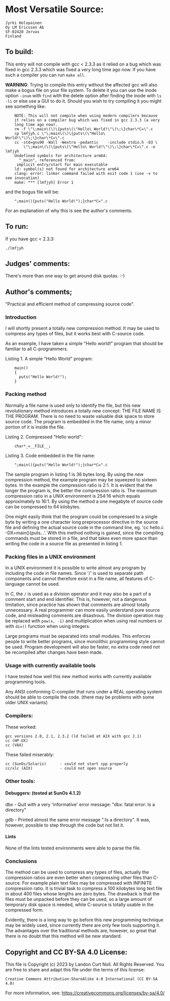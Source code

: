 # Most Versatile Source:

	Jyrki Holopainen
	Oy LM Ericsson Ab
	SF-02420 Jorvas
	Finland

## To build:

This entry will not compile with gcc < 2.3.3 as it relied on a bug which was
fixed in gcc 2.3.3 which was fixed a very long time ago now. If you have such a
compiler you can run `make all`.

**WARNING**: Trying to compile this entry without the affected gcc will also
make a bogus file on your file system.  To delete it you can use the inode
option `-inum` with `find` with the delete option after finding the inode with
`ls -li` or else use a GUI to do it.  Should you wish to try compiling it you
might see something like:

	    NOTE: This will not compile when using modern compilers because
	    it relies on a compiler bug which was fixed in gcc 2.3.3 (a very
	    long time ago now).
	    rm -f \"\;main\(\)\{puts\(\"Hello\ World!\"\)\;\}char\*C=\".c
	    cp lmfjyh.c \"\;main\(\)\{puts\(\"Hello\ World!\"\)\;\}char\*C=\".c
	    cc -std=gnu90 -Wall -Wextra -pedantic    -include stdio.h -O3 \
			\"\;main\(\)\{puts\(\"Hello\ World!\"\)\;\}char\*C=\".c -o lmfjyh
	    Undefined symbols for architecture arm64:
	      "_main", referenced from:
		 implicit entry/start for main executable
	    ld: symbol(s) not found for architecture arm64
	    clang: error: linker command failed with exit code 1 (use -v to see invocation)
	    make: *** [lmfjyh] Error 1

and the bogus file will be:

	    ";main(){puts("Hello World!");}char*C=".c

For an explanation of why this is see the author's comments.

## To run:

If you have gcc < 2.3.3:

	./lmfjyh

## Judges' comments:
    
There's more than one way to get around disk quotas. :-)


## Author's comments;

"Practical and efficient method of compressing source code".

### Introduction

I will shortly present a totally new compression method.
It may be used to compress any types of files, but it works
best with C-source code.

As an example, I have taken a simple "Hello world!" program
that should be familiar to all C-programmers.

Listing 1. A simple "Hello World" program:


	    main()
	    {
	      puts("Hello World!");
	    }


### Packing method

Normally a file name is used only to identify the file, 
but this new revolutionary method introduces a totally new concept: 
THE FILE NAME IS THE PROGRAM. There is no need to waste
valuable disk space to store source code. The program is
embedded in the file name, only a minor portion of it
is inside the file.

Listing 2. Compressed "Hello world":

	
	    char*_=__FILE__;


Listing 3. Code embedded in the file name:


	    ";main(){puts("Hello World!");}char*C=".c


The sample program in listing 1 is 36 bytes long. By using the new
compression method, the example program may be squeezed to sixteen
bytes. In the example the compression ratio is 2:1. It is evident
that the longer the program is, the better the compression ratio
is. The maximum compression ratio in a UNIX environment is 254:16
which equals approximately to 16:1.  By using the method a one
megabyte of source code can be compressed to 64 kilobytes.

One might easily think that the program could be compressed to a
single byte by writing a one character long preprocessor directive
in the source file and defining the actual source code in the
command line, eg. 'cc hello.c -DX=main(){puts...'.  With this
method nothing is gained, since the compiling commands must be
stored in a file, and that takes even more space than writing the
code in a source file as presented in listing 1.


### Packing files in a UNIX environment

In a UNIX environment it is possible to write almost any program by
including the code in file names. Since '/' is used to separate
path components and cannot therefore exist in a file name, all
features of C-language cannot be used.

In C, the `/` is used as a division operator and it may also be a
part of a comment start and end identifier. This is, however, not a
dangerous limitation, since practice has shown that comments are
almost totally unnecessary. A real programmer can more easily
understand pure source code, and misleading comments are
disastrous. The division operation may be replaced with `pow(x, -1)`
and multiplication when using real numbers or with `div()` function
when using integers.

Large programs must be separated into small modules. This enforces
people to write better programs, since monolithic programming style
cannot be used. Program development will also be faster, no extra
code need not be recompiled after changes have been made.


### Usage with currently available tools

I have tested how well this new method works with currently
available programming tools.

Any ANSI conforming C-compiler that runs under a REAL operating
system should be able to compile the code.  (there may be problems
with some older UNIX variants)

### Compilers:

These worked:

    gcc versions 2.0, 2.1, 2.3.2 (ld failed at AIX with gcc 2.1)
    cc (HP-UX)
    cc (VAX)

These failed miserably:

    cc (SunOs/Solaris)      - could not start cpp properly
    cc/xlc (AIX)            - could not open source

### Other tools:

#### Debuggers: (tested at SunOs 4.1.2)

dbx     - Quit with a very 'informative' error message:
	"dbx: fatal error: Is a directory"

gdb     - Printed almost the same error message ":Is a directory".
	It was, however, possible to step through the code but 
	not list it.

#### Lints

None of the lints tested environments were able to parse the file.


### Conclusions

The method can be used to compress any types of files, actually the
compression ratios are even better when compressing other files
than C-source.  For example plain text files may be compressed with
INFINITE compression ratio. It is trivial task to compress a 100
kilobytes long text file in about 400 files whose lengths are zero
bytes.  The drawback is that the files must be unpacked before they
can be used, so a large amount of temporary disk space is needed,
while C-source is totally usable in the compressed form.

Evidently, there is a long way to go before this new programming
technique may be widely used, since currently there are only few
tools supporting it. The advantages over the traditional methods
are, however, so great that there is no doubt that this method will
be new standard.

## Copyright and CC BY-SA 4.0 License:

This file is Copyright (c) 2023 by Landon Curt Noll.  All Rights Reserved.
You are free to share and adapt this file under the terms of this license:

    Creative Commons Attribution-ShareAlike 4.0 International (CC BY-SA 4.0)

For more information, see: https://creativecommons.org/licenses/by-sa/4.0/
